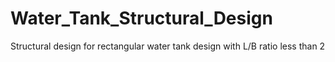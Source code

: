 # Water_Tank_Structural_Design
Structural design for rectangular water tank design with L/B ratio less than 2
